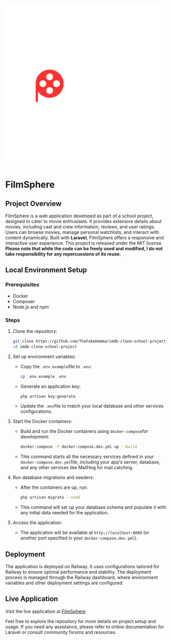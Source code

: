 <p align="center"><a href="#" target="_blank"><img src="public/images/logo.png" alt="FilmSphere Logo"></a></p>

# FilmSphere
## Project Overview
FilmSphere is a web application developed as part of a school project, designed to cater to movie enthusiasts. It provides extensive details about movies, including cast and crew information, reviews, and user ratings. Users can browse movies, manage personal watchlists, and interact with content dynamically. Built with **Laravel**, FilmSphere offers a responsive and interactive user experience. This project is released under the MIT license. **Please note that while the code can be freely used and modified, I do not take responsibility for any repercussions of its reuse.**

## Local Environment Setup
### Prerequisites
* Docker
* Composer
* Node.js and npm

### Steps
1. Clone the repository:
    ```Bash
    git clone https://github.com/TheFakeHamma/imdb-clone-school-project.git
    cd imdb-clone-school-project
    ```

2. Set up environment variables:
    * Copy the `.env.example`file to `.env`:
        ```bash
        cp .env.example .env
        ```
    * Generate an application key:
        ```bash
        php artisan key:generate
        ```
    * Update the `.env`file to match your local database and other services configurations.

3. Start the Docker containers:
    * Build and run the Docker containers using `docker-compose`for development:
        ```bash
        docker-compose -f docker-compose.dev.yml up --build
        ```
    * This command starts all the necessary services defined in your `docker-compose.dev.yml`file, including your app's server, database, and any other services like MailHog for mail catching.

4. Run database migrations and seeders:
    * After the containers are up, run:
        ```bash
        php artisan migrate --seed
        ```
    * This command will set up your database schema and populate it with any initial data needed for the application.

5. Access the application:
    * The application will be available at `http://localhost:8000` (or another port specified in your `docker-compose.dev.yml`).

## Deployment
The application is deployed on Railway. It uses configurations tailored for Railway to ensure optimal performance and stability. The deployment process is managed through the Railway dashboard, where environment variables and other deployment settings are configured.

## Live Application
Visit the live application at [FilmSphere](https://imdb-clone-school-project-production.up.railway.app/).

Feel free to explore the repository for more details on project setup and usage. If you need any assistance, please refer to online documentation for Laravel or consult community forums and resources.